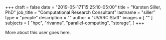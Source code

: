 +++
draft = false
date = "2019-05-17T15:25:10-05:00"
title = "Karsten Siller, PhD"
job_title = "Computational Research Consultant"
lastname = "siller"
type = "people"
description = ""
author = "UVARC Staff"
images = [
  ""
]
subjects = [
  "hpc",
  "rivanna",
  "parallel-computing",
  "storage",
]
+++

More about this user goes here.
